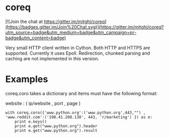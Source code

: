 # coreq

[![Join the chat at https://gitter.im/mitghi/coreq](https://badges.gitter.im/Join%20Chat.svg)](https://gitter.im/mitghi/coreq?utm_source=badge&utm_medium=badge&utm_campaign=pr-badge&utm_content=badge)

Very small HTTP client written in Cython. Both HTTP and HTTPS are supported.
Currently it uses Epoll. Redirection, chunked parsing and caching are not implemented in this version. 

# Examples
coreq.coro takes a dictionary and items must have the following format: 
    
  website : ( ip/website , port , page )

    with coreq.coro({'www.python.org':('www.python.org',443,"") , 'www.reddit.com':('198.41.208.138', 443, 'r/marketing') }) as e:
      	print e.keys()
      	print e.get("www.python.org").header
      	print e.get("www.python.org").result
